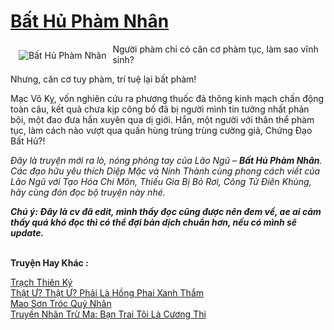 <a href="https://utruyen.com/bat-hu-pham-nhan/12437/" title="Bất Hủ Phàm Nhân"><h1>Bất Hủ Phàm Nhân</h1></a><div style="display:table"><img align="right" style="float: left; padding: 10px;" src="https://utruyen.com/images/story/200x260/bat-hu-pham-nhan.jpg" alt="Bất Hủ Phàm Nhân">Người phàm chỉ có căn cơ phàm tục, làm sao vĩnh sinh?<p></p>Nhưng, căn cơ tuy phàm, trí tuệ lại bất phàm!<p></p>Mạc Vô Kỵ, vốn nghiên cứu ra phương thuốc đả thông kinh mạch chấn động toàn câu, kết quả chưa kịp công bố đã bị người mình tin tưởng nhất phản bội, một đao đưa hắn xuyên qua dị giới. Hắn, một người với thân thể phàm tục, làm cách nào vượt qua quần hùng trùng trùng cường giả, Chứng Đạo Bất Hủ?!<p></p><i>Đây là truyện mới ra lò, nóng phỏng tay của Lão Ngũ – <b>Bất Hủ Phàm Nhân</b>. Các đạo hữu yêu thích Diệp Mặc và Ninh Thành cùng phong cách viết của Lão Ngũ với </i><i>Tạo Hóa Chi Môn</i><i>, </i><i>Thiếu Gia Bị Bỏ Rơi</i><i>, </i><i>Công Tử Điên Khùng</i><i>, hãy cùng đón đọc bộ truyện này nhé.</i><p></p><i><b>Chú ý: </b><b>Đây là cv đã edit, mình thấy đọc cũng được nên đem về, ae ai cảm thấy quá khó đọc thì có thể đợi bản dịch chuẩn hơn, nếu có mình sẽ update.</b></i></div><p><br><b>Truyện Hay Khác :</b></p><a href="https://utruyen.com/trach-thien-ky/9902/" alt="Trạch Thiên Ký">Trạch Thiên Ký</a><br/><a href="https://github.com/quanluxury/truyenhot/tree/master/truyenhay/16369/" alt="Thật Ư? Thật Ư? Phải Là Hồng Phai Xanh Thắm">Thật Ư? Thật Ư? Phải Là Hồng Phai Xanh Thắm</a><br/><a href="https://truyenhot2019.blogspot.com/2019/12/mao-son-troc-quy-nhan.html" alt="Mao Sơn Tróc Quỷ Nhân">Mao Sơn Tróc Quỷ Nhân</a><br/><a href="https://dammyh.wordpress.com/2019/11/07/truyen-nhan-tru-ma-ban-trai-toi-la-cuong-thi-2/" alt="Truyền Nhân Trừ Ma: Bạn Trai Tôi Là Cương Thi">Truyền Nhân Trừ Ma: Bạn Trai Tôi Là Cương Thi</a><br/>